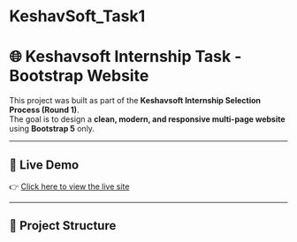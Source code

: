 # KeshavSoft_Task1

# 🌐 Keshavsoft Internship Task - Bootstrap Website

This project was built as part of the **Keshavsoft Internship Selection Process (Round 1)**.  
The goal is to design a **clean, modern, and responsive multi-page website** using **Bootstrap 5** only.

---

## 🚀 Live Demo
👉 [Click here to view the live site]([[https://Ankitiwari085.github.io/keshavsoft-task/]](https://ankitiwari085.github.io/KeshavSoft_Task1/))  

---

## 📂 Project Structure
